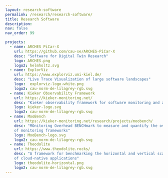 ```yaml
---
layout: research-software
permalink: /research/research-software/
title: Research Software
description: 
nav: false
nav_order: 99

projects:
  - name: ARCHES PiCar-X
    url: https://github.com/cau-se/ARCHES-PiCar-X
    desc: "Software for Digital Twin Research"
    logo: ARCHES.png
    logo2: helmholtz.svg
  - name: ExplorViz
    url: https://www.explorviz.uni-kiel.de/
    desc: "Live Trace Visualization of large software landscapes"
    logo:  explorviz-logo-white.png
    logo2: cau-norm-de-lilagrey-rgb.svg
  - name: Kieker Observability Framework
    url: https://kieker-monitoring.net/
    desc: "Kieker observability framework for software monitoring and analysis"
    logo: kieker-logo.svg
    logo2: cau-norm-de-lilagrey-rgb.svg
  - name: MooBench
    url: https://kieker-monitoring.net/research/projects/moobench/
    desc: "MOnitoring Overhead BENCHmark to measure and quantify the overhead
    of monitoring frameworks"
    logo: MooBench-logo.svg
    logo2: cau-norm-de-lilagrey-rgb.svg
  - name: Theodolite
    url: https://www.theodolite.rocks/
    desc: "A framework for benchmarking the horizontal and vertical scalability
    of cloud-native applications"
    logo: theodolite-horizontal.png
    logo2: cau-norm-de-lilagrey-rgb.svg
---
```

